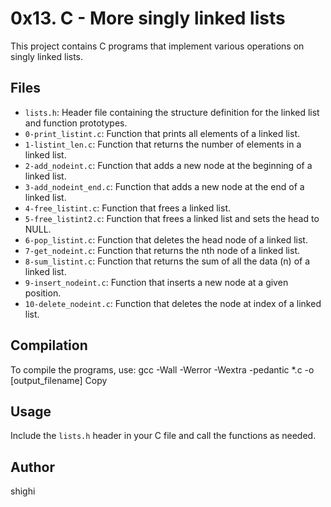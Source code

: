 # 0x13. C - More singly linked lists

This project contains C programs that implement various operations on singly linked lists.

## Files

* `lists.h`: Header file containing the structure definition for the linked list and function prototypes.
* `0-print_listint.c`: Function that prints all elements of a linked list.
* `1-listint_len.c`: Function that returns the number of elements in a linked list.
* `2-add_nodeint.c`: Function that adds a new node at the beginning of a linked list.
* `3-add_nodeint_end.c`: Function that adds a new node at the end of a linked list.
* `4-free_listint.c`: Function that frees a linked list.
* `5-free_listint2.c`: Function that frees a linked list and sets the head to NULL.
* `6-pop_listint.c`: Function that deletes the head node of a linked list.
* `7-get_nodeint.c`: Function that returns the nth node of a linked list.
* `8-sum_listint.c`: Function that returns the sum of all the data (n) of a linked list.
* `9-insert_nodeint.c`: Function that inserts a new node at a given position.
* `10-delete_nodeint.c`: Function that deletes the node at index of a linked list.

## Compilation

To compile the programs, use:
gcc -Wall -Werror -Wextra -pedantic *.c -o [output_filename]
Copy
## Usage

Include the `lists.h` header in your C file and call the functions as needed.

## Author

shighi
